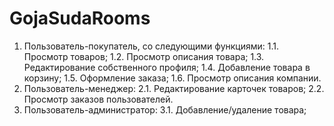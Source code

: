 # GojaSudaRooms
1. Пользователь-покупатель, со следующими функциями:
1.1. Просмотр товаров;
1.2. Просмотр описания товара;
1.3. Редактирование собственного профиля;
1.4. Добавление товара в корзину;
1.5. Оформление заказа;
1.6. Просмотр описания компании.
2. Пользователь-менеджер:
2.1. Редактирование карточек товаров;
2.2. Просмотр заказов пользователей.
3. Пользователь-администратор:
3.1. Добавление/удаление товара;
